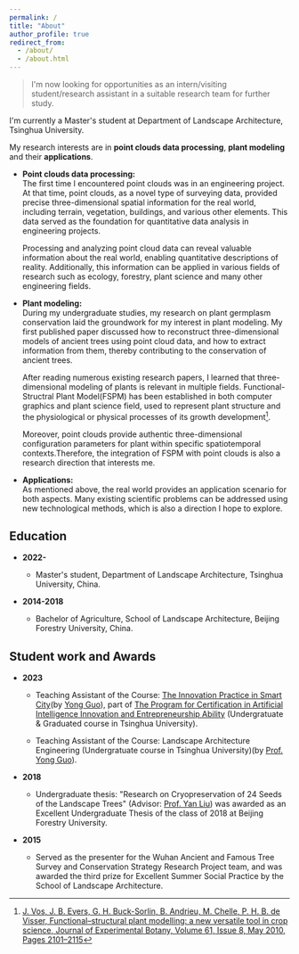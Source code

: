 ```yaml
---
permalink: /
title: "About"
author_profile: true
redirect_from: 
  - /about/
  - /about.html
---
```


>I'm now looking for opportunities as an intern/visiting student/research assistant in a suitable research team for further study.

I'm currently a Master's student at Department of Landscape Architecture, Tsinghua University.

My research interests are in **point clouds data processing**, **plant modeling** and their **applications**.

* **Point clouds data processing:**<br>
  The first time I encountered point clouds was in an engineering project. At that time, point clouds, as a novel type of surveying data, provided precise three-dimensional spatial information for the real world, including terrain, vegetation, buildings, and various other elements. This data served as the foundation for quantitative data analysis in engineering projects.<br>

  Processing and analyzing point cloud data can reveal valuable information about the real world, enabling quantitative descriptions of reality. Additionally, this information can be applied in various fields of research such as ecology, forestry, plant science and many other engineering fields.<br> 

* **Plant modeling:**<br>
  During my undergraduate studies, my research on  plant germplasm conservation laid the groundwork for my interest in plant modeling. My first published paper discussed how to reconstruct three-dimensional models of ancient trees using point cloud data, and how to extract information from them, thereby contributing to the conservation of ancient trees.<br>

  After reading numerous existing research papers, I learned that three-dimensional modeling of plants is relevant in multiple fields. Functional-Structral Plant Model(FSPM) has been established in both computer graphics and plant science field, used to represent plant structure and the physiological or physical processes of its growth development[^1].<br>
  
  Moreover, point clouds provide authentic three-dimensional configuration parameters for plant within specific spatiotemporal contexts.Therefore, the integration of FSPM with point clouds is also a research direction that interests me.<br>

* **Applications:**<br>
  As mentioned above, the real world provides an application scenario for both aspects. Many existing scientific problems can be addressed using new technological methods, which is also a direction I hope to explore.<br>


Education
------

* **2022-**<br>
  * Master's student, Department of Landscape Architecture, Tsinghua University, China.<br>

* **2014-2018**<br>
  * Bachelor of Agriculture, School of Landscape Architecture, Beijing Forestry University, China.<br>

Student work and Awards
------

* **2023**<br>
  * Teaching Assistant of the Course: [The Innovation Practice in Smart City](https://www.icenter.tsinghua.edu.cn/info/1034/2151.htm)(by [Yong Guo](http://www.arch.tsinghua.edu.cn/info/rw_fjly/1979)), part of [The Program for Certification in Artificial Intelligence Innovation and Entrepreneurship Ability](https://www.icenter.tsinghua.edu.cn/info/1034/2155.htm) (Undergratuate & Graduated course in Tsinghua University).<br>

  * Teaching Assistant of the Course: Landscape Architecture Engineering (Undergratuate course in Tsinghua University)(by [Prof. Yong Guo](http://www.arch.tsinghua.edu.cn/info/rw_fjly/1979)).<br>

* **2018**<br>
  * Undergraduate thesis: "Research on Cryopreservation of 24 Seeds of the Landscape Trees" (Advisor: [Prof. Yan Liu](https://sola.bjfu.edu.cn/cn/teachers/famous/index.html)) was awarded as an Excellent Undergraduate Thesis of the class of 2018 at Beijing Forestry University.<br>

* **2015**<br>
  * Served as the presenter for the Wuhan Ancient and Famous Tree Survey and Conservation Strategy Research Project team, and was awarded the third prize for Excellent Summer Social Practice by the School of Landscape Architecture.<br>




[^1]: [J. Vos, J. B. Evers, G. H. Buck-Sorlin, B. Andrieu, M. Chelle, P. H. B. de Visser, Functional–structural plant modelling: a new versatile tool in crop science, Journal of Experimental Botany, Volume 61, Issue 8, May 2010, Pages 2101–2115](https://doi.org/10.1093/jxb/erp345)